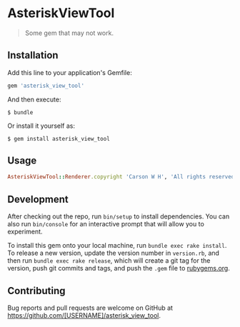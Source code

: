 # AsteriskViewTool

> Some gem that may not work.

## Installation

Add this line to your application's Gemfile:

```ruby
gem 'asterisk_view_tool'
```

And then execute:

    $ bundle

Or install it yourself as:

    $ gem install asterisk_view_tool

## Usage

```ruby
AsteriskViewTool::Renderer.copyright 'Carson W H', 'All rights reserved'
```

## Development

After checking out the repo, run `bin/setup` to install dependencies. You can also run `bin/console` for an interactive prompt that will allow you to experiment.

To install this gem onto your local machine, run `bundle exec rake install`. To release a new version, update the version number in `version.rb`, and then run `bundle exec rake release`, which will create a git tag for the version, push git commits and tags, and push the `.gem` file to [rubygems.org](https://rubygems.org).

## Contributing

Bug reports and pull requests are welcome on GitHub at https://github.com/[USERNAME]/asterisk_view_tool.

